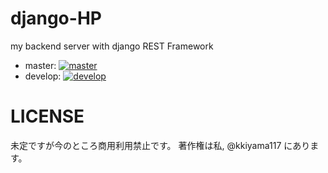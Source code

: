 # django-HP
my backend server with django REST Framework

- master: [![master](https://circleci.com/gh/kkiyama117/django-HP.svg?style=svg)](https://circleci.com/gh/kkiyama117/django-HP)
- develop: [![develop](https://circleci.com/gh/kkiyama117/django-HP/tree/develop.svg?style=svg)](https://circleci.com/gh/kkiyama117/django-HP/tree/develop)

# LICENSE
未定ですが今のところ商用利用禁止です。
著作権は私, @kkiyama117 にあります。
